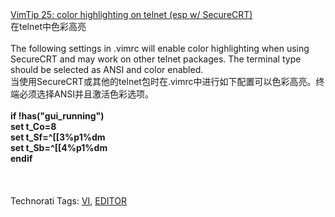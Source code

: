 <html><body><div><a href="http://vim.sourceforge.net/tip_view.php?tip_id=25">VimTip 25: color highlighting on telnet (esp w/ SecureCRT)</a><br>在telnet中色彩高亮<br><br>The following settings in .vimrc will enable color highlighting when using SecureCRT and may work on other telnet packages. The terminal type should be selected as ANSI and color enabled.<br>当使用SecureCRT或其他的telnet包时在.vimrc中进行如下配置可以色彩高亮。终端必须选择ANSI并且激活色彩选项。<br><br><b>if !has("gui_running")<br>set t_Co=8<br>set t_Sf=^[[3%p1%dm<br>set t_Sb=^[[4%p1%dm<br>endif</b><br><br><br><br>Technorati Tags: <a href="http://technorati.com/tag/VI" rel="tag">VI</a>, <a href="http://technorati.com/tag/EDITOR" rel="tag">EDITOR</a></div></body></html>
